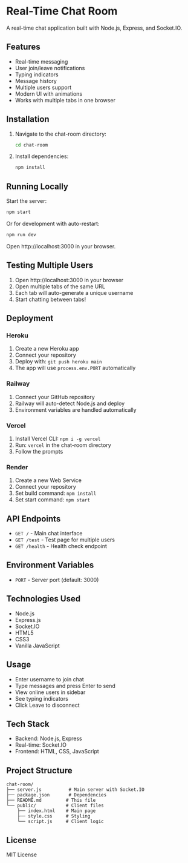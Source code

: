 # Real-Time Chat Room

A real-time chat application built with Node.js, Express, and Socket.IO.

## Features

- Real-time messaging
- User join/leave notifications
- Typing indicators
- Message history
- Multiple users support
- Modern UI with animations
- Works with multiple tabs in one browser

## Installation

1. Navigate to the chat-room directory:
   ```bash
   cd chat-room
   ```

2. Install dependencies:
   ```bash
   npm install
   ```

## Running Locally

Start the server:
```bash
npm start
```

Or for development with auto-restart:
```bash
npm run dev
```

Open http://localhost:3000 in your browser.

## Testing Multiple Users

1. Open http://localhost:3000 in your browser
2. Open multiple tabs of the same URL
3. Each tab will auto-generate a unique username
4. Start chatting between tabs!

## Deployment

### Heroku
1. Create a new Heroku app
2. Connect your repository
3. Deploy with: `git push heroku main`
4. The app will use `process.env.PORT` automatically

### Railway
1. Connect your GitHub repository
2. Railway will auto-detect Node.js and deploy
3. Environment variables are handled automatically

### Vercel
1. Install Vercel CLI: `npm i -g vercel`
2. Run: `vercel` in the chat-room directory
3. Follow the prompts

### Render
1. Create a new Web Service
2. Connect your repository
3. Set build command: `npm install`
4. Set start command: `npm start`

## API Endpoints

- `GET /` - Main chat interface
- `GET /test` - Test page for multiple users
- `GET /health` - Health check endpoint

## Environment Variables

- `PORT` - Server port (default: 3000)

## Technologies Used

- Node.js
- Express.js
- Socket.IO
- HTML5
- CSS3
- Vanilla JavaScript

## Usage

- Enter username to join chat
- Type messages and press Enter to send
- View online users in sidebar
- See typing indicators
- Click Leave to disconnect

## Tech Stack

- Backend: Node.js, Express
- Real-time: Socket.IO
- Frontend: HTML, CSS, JavaScript

## Project Structure

```
chat-room/
├── server.js          # Main server with Socket.IO
├── package.json       # Dependencies
├── README.md         # This file
└── public/           # Client files
    ├── index.html    # Main page
    ├── style.css     # Styling
    └── script.js     # Client logic
```

## License

MIT License 